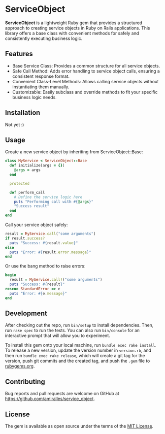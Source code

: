 # ServiceObject

**ServiceObject** is a lightweight Ruby gem that provides a structured
approach to creating service objects in Ruby on Rails applications. This
library offers a base class with convenient methods for safely and
consistently executing business logic.

## Features
* Base Service Class: Provides a common structure for all service objects.
* Safe Call Method: Adds error handling to service object calls, ensuring a
consistent response format.
* Convenient Class-Level Methods: Allows calling service objects without instantiating them manually.
* Customizable: Easily subclass and override methods to fit your specific business logic needs.

## Installation
Not yet :)

## Usage
Create a new service object by inheriting from ServiceObject::Base:

```ruby
class MyService < ServiceObject::Base
  def initialize(args = {})
    @args = args
  end

  protected

  def perform_call
    # Define the service logic here
    puts "Performing call with #{@args}"
    "Success result"
  end
end
```

Call your service object safely:

```ruby
result = MyService.call("some arguments")
if result.success?
  puts "Success: #{result.value}"
else
  puts "Error: #{result.error.message}"
end
```

Or use the bang method to raise errors:

```ruby
begin
  result = MyService.call!("some arguments")
  puts "Success: #{result}"
rescue StandardError => e
  puts "Error: #{e.message}"
end
```

## Development

After checking out the repo, run `bin/setup` to install dependencies. Then, run `rake spec` to run the tests. You can also run `bin/console` for an interactive prompt that will allow you to experiment.

To install this gem onto your local machine, run `bundle exec rake install`. To release a new version, update the version number in `version.rb`, and then run `bundle exec rake release`, which will create a git tag for the version, push git commits and the created tag, and push the `.gem` file to [rubygems.org](https://rubygems.org).

## Contributing

Bug reports and pull requests are welcome on GitHub at https://github.com/amiralles/service_object.

## License

The gem is available as open source under the terms of the [MIT License](https://opensource.org/licenses/MIT).
